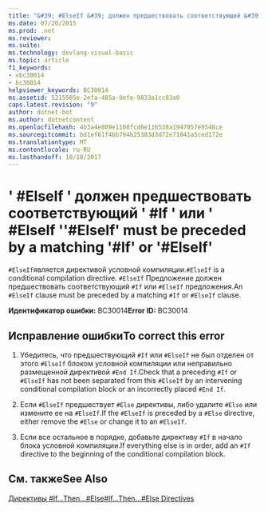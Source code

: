 ```yaml
---
title: "&#39; #ElseIf &#39; должен предшествовать соответствующий &#39; #If &#39; или &#39; #ElseIf &#39;"
ms.date: 07/20/2015
ms.prod: .net
ms.reviewer: 
ms.suite: 
ms.technology: devlang-visual-basic
ms.topic: article
f1_keywords:
- vbc30014
- bc30014
helpviewer_keywords: BC30014
ms.assetid: 5215585e-2efa-485a-9efe-9833a1cc83a0
caps.latest.revision: "9"
author: dotnet-bot
ms.author: dotnetcontent
ms.openlocfilehash: 4b3a4e809e1108fcd6e116538a1947057e9548ce
ms.sourcegitcommit: bd1ef61f4bb794b25383d3d72e71041a5ced172e
ms.translationtype: MT
ms.contentlocale: ru-RU
ms.lasthandoff: 10/18/2017
---
```

# <a name="39elseif39-must-be-preceded-by-a-matching-39if39-or-39elseif39"></a><span data-ttu-id="ec870-102">&#39; #ElseIf &#39; должен предшествовать соответствующий &#39; #If &#39; или &#39; #ElseIf &#39;</span><span class="sxs-lookup"><span data-stu-id="ec870-102">&#39;#ElseIf&#39; must be preceded by a matching &#39;#If&#39; or &#39;#ElseIf&#39;</span></span>
<span data-ttu-id="ec870-103">`#ElseIf`является директивой условной компиляции.</span><span class="sxs-lookup"><span data-stu-id="ec870-103">`#ElseIf` is a conditional compilation directive.</span></span> <span data-ttu-id="ec870-104">`#ElseIf` Предложение должен предшествовать соответствующий `#If` или `#ElseIf` предложения.</span><span class="sxs-lookup"><span data-stu-id="ec870-104">An `#ElseIf` clause must be preceded by a matching `#If` or `#ElseIf` clause.</span></span>  
  
 <span data-ttu-id="ec870-105">**Идентификатор ошибки:** BC30014</span><span class="sxs-lookup"><span data-stu-id="ec870-105">**Error ID:** BC30014</span></span>  
  
## <a name="to-correct-this-error"></a><span data-ttu-id="ec870-106">Исправление ошибки</span><span class="sxs-lookup"><span data-stu-id="ec870-106">To correct this error</span></span>  
  
1.  <span data-ttu-id="ec870-107">Убедитесь, что предшествующий `#If` или `#ElseIf` не был отделен от этого `#ElseIf` блоком условной компиляции или неправильно размещенной директивой `#End If`.</span><span class="sxs-lookup"><span data-stu-id="ec870-107">Check that a preceding `#If` or `#ElseIf` has not been separated from this `#ElseIf` by an intervening conditional compilation block or an incorrectly placed `#End If`.</span></span>  
  
2.  <span data-ttu-id="ec870-108">Если `#ElseIf` предшествует `#Else` директивы, либо удалите `#Else` или измените ее на `#ElseIf`.</span><span class="sxs-lookup"><span data-stu-id="ec870-108">If the `#ElseIf` is preceded by a `#Else` directive, either remove the `#Else` or change it to an `#ElseIf`.</span></span>  
  
3.  <span data-ttu-id="ec870-109">Если все остальное в порядке, добавьте директиву `#If` в начало блока условной компиляции.</span><span class="sxs-lookup"><span data-stu-id="ec870-109">If everything else is in order, add an `#If` directive to the beginning of the conditional compilation block.</span></span>  
  
## <a name="see-also"></a><span data-ttu-id="ec870-110">См. также</span><span class="sxs-lookup"><span data-stu-id="ec870-110">See Also</span></span>  
 [<span data-ttu-id="ec870-111">Директивы #If...Then...#Else</span><span class="sxs-lookup"><span data-stu-id="ec870-111">#If...Then...#Else Directives</span></span>](../../../visual-basic/language-reference/directives/if-then-else-directives.md)

